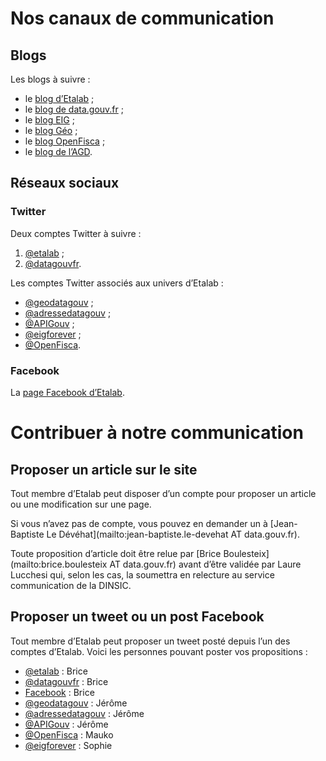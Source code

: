 # Nos canaux de communication

## Blogs

Les blogs à suivre :

- le [blog d’Etalab](http://etalab.gouv.fr/) ;
- le [blog de data.gouv.fr](https://www.data.gouv.fr/fr/posts/) ;
- le [blog EIG](https://entrepreneur-interet-general.etalab.gouv.fr/blog.html) ;
- le [blog Géo](https://blog.geo.data.gouv.fr) ;
- le [blog OpenFisca](http://openfisca.org/en/news/) ;
- le [blog de l’AGD](https://agd.data.gouv.fr/).

## Réseaux sociaux

### Twitter

Deux comptes Twitter à suivre :

1. [@etalab](https://twitter.com/etalab) ;
2. [@datagouvfr](https://twitter.com/datagouvfr).

Les comptes Twitter associés aux univers d’Etalab :

- [@geodatagouv](https://twitter.com/geodatagouv) ;
- [@adressedatagouv](https://twitter.com/adressedatagouv) ;
- [@APIGouv](https://twitter.com/APIGouv) ;
- [@eigforever](https://twitter.com/eigforever) ;
- [@OpenFisca](https://twitter.com/OpenFisca).

### Facebook

La [page Facebook d’Etalab](https://www.facebook.com/etalab/).

# Contribuer à notre communication

## Proposer un article sur le site

Tout membre d’Etalab peut disposer d’un compte pour proposer un article ou une modification sur une page.

Si vous n’avez pas de compte, vous pouvez en demander un à [Jean-Baptiste Le Dévéhat](mailto:jean-baptiste.le-devehat AT data.gouv.fr).

Toute proposition d’article doit être relue par [Brice Boulesteix](mailto:brice.boulesteix AT data.gouv.fr) avant d’être validée par Laure Lucchesi qui, selon les cas, la soumettra en relecture au service communication de la DINSIC.

## Proposer un tweet ou un post Facebook

Tout membre d’Etalab peut proposer un tweet posté depuis l’un des comptes d’Etalab.  Voici les personnes pouvant poster vos propositions :

- [@etalab](https://twitter.com/etalab) : Brice
- [@datagouvfr](https://twitter.com/datagouvfr) : Brice
- [Facebook](https://www.facebook.com/etalab/) : Brice
- [@geodatagouv](https://twitter.com/geodatagouv) : Jérôme
- [@adressedatagouv](https://twitter.com/adressedatagouv) : Jérôme
- [@APIGouv](https://twitter.com/APIGouv) : Jérôme
- [@OpenFisca](https://twitter.com/OpenFisca) : Mauko
- [@eigforever](https://twitter.com/eigforever) : Sophie

